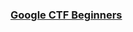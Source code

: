 ### [Google CTF Beginners](https://github.com/Eunseo-Lee/Computer-Journey/tree/master/CTF%20Writeup/2019/Google%20CTF%20Beginners)

